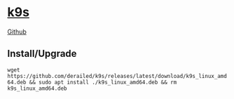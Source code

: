 # [k9s](https://k9scli.io/)

[Github](https://github.com/derailed/k9s?tab=readme-ov-file)

## Install/Upgrade

`wget https://github.com/derailed/k9s/releases/latest/download/k9s_linux_amd64.deb && sudo apt install ./k9s_linux_amd64.deb && rm k9s_linux_amd64.deb`